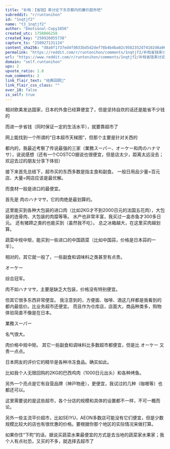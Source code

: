 ```yaml
---
title: "补档：【省钱】来讨论下东京都内的廉价超市吧"
subreddit: "r/runtonihon"
id: "1nqtjf2"
name: "t3_1nqtjf2"
author: "Emotional-Copy1856"
created_utc: 1758866258
created_key: "250926055738"
capture_ts: "250927131124"
content_sha256: "d8a0f1737ed4fd033bd5d2def78b4b4ba02c9582352d74102d6a0674e004a2bf"
permalink: "https://reddit.com/r/runtonihon/comments/1nqtjf2/补档省钱来讨论下东京都内的廉价超市吧/"
url: "https://www.reddit.com/r/runtonihon/comments/1nqtjf2/补档省钱来讨论下东京都内的廉价超市吧/"
domain: "self.runtonihon"
ups: 2
upvote_ratio: 1.0
num_comments: 2
link_flair_text: "经典回顾👀"
link_flair_css_class: ""
over_18: false
is_self: true
---
```


相对欧美发达国家，日本的外食已经算便宜了，但是坚持自炊的话还是能省不少钱的

而进一步省钱（同时保证一定的生活水平），就要靠超市了

网上能找到一个所谓的“日本超市天梯图”，但那个主要是针对关西的

都内的，我最近考察了传说最强的三家（業務スーパー、オーケー和肉のハナマサ），说说感想（还有一个COSTCO据说也很便宜，但是店太少，距离太远没去；欢迎去过的朋友分享下体验）

接下来首先总结下，超市买的东西多数是指主食和副食。
一般日用品少量=百元店、大量=网店应该是最优解。

而食材一般是进口的最便宜。

首先是 肉のハナマサ，它的肉绝是最划算的。

这里能买到各种大包装的进口肉（比如2KG才不到2000日元的法国五花肉），大包装的连骨肉、大包装的肉糜等等。
水产也非常丰富，我买过一盒赤鱼才300多日元。
还有猪蹄之类的也能买到（虽然我不吃）。 总之冰箱越大，在这里买肉越划算。

蔬菜中规中矩，能买到一些进口的中国蔬菜（比如中国蒜，价格是日本蒜的一半）。

相对的，其它就一般了，一些副食和调味料之类甚至有点贵。

オーケー

综合冠军。

肉不如ハナマサ，主要是缺乏大包装，价格没有特别便宜。

但其它很多东西非常便宜。
我注意到的，方便面、咖啡、酒这几样都是我看到的都内最低价。比业务超市还便宜。
而且作为仓库店，店面大，商品种类多，购物体验简直不像是在日本。

業務スーパー

名气很大。

肉价格中规中矩。 其它一些副食和调味料比多数超市都便宜，但是比 オーケー
又贵一点点。

日本网友的评价它的精华是各种冷冻食品。确实如此。

比如我个人无限回购的2KG的巴西鸡肉（1000日元出头）和各种烤鱼。

另外一个亮点是它有自营品牌（神戸物産），更便宜，我试过的几种（咖喱等）也都还可以。

这里需要说的是这些超市，各个分店的规模和具体的设置都不一样，不可一概而论。

另外一些主流平价超市，比如SEIYU，AEON多数店可能没有它们便宜，但是少数规模比较大的店也有很优惠的价格。要根据你那个地区的实际情况来做打算。

如果你住“下町”的话，据说买蔬菜水果最便宜的方式是去当地的蔬菜家水果家；我个人有点社恐，又买的不多，就选择去超市了
